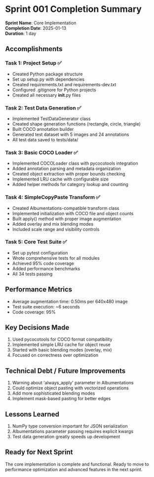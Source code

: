 # Sprint 001 Completion Summary

**Sprint Name**: Core Implementation  
**Completion Date**: 2025-01-13  
**Duration**: 1 day  

## Accomplishments

### Task 1: Project Setup ✅
- Created Python package structure
- Set up setup.py with dependencies
- Created requirements.txt and requirements-dev.txt
- Configured .gitignore for Python projects
- Created all necessary __init__.py files

### Task 2: Test Data Generation ✅
- Implemented TestDataGenerator class
- Created shape generation functions (rectangle, circle, triangle)
- Built COCO annotation builder
- Generated test dataset with 5 images and 24 annotations
- All test data saved to tests/data/

### Task 3: Basic COCO Loader ✅
- Implemented COCOLoader class with pycocotools integration
- Added annotation parsing and metadata organization
- Created object extraction with proper bounds checking
- Implemented LRU cache with configurable size
- Added helper methods for category lookup and counting

### Task 4: SimpleCopyPaste Transform ✅
- Created Albumentations-compatible transform class
- Implemented initialization with COCO file and object counts
- Built apply() method with proper image augmentation
- Added overlay and mix blending modes
- Included scale range and visibility controls

### Task 5: Core Test Suite ✅
- Set up pytest configuration
- Wrote comprehensive tests for all modules
- Achieved 95% code coverage
- Added performance benchmarks
- All 34 tests passing

## Performance Metrics

- Average augmentation time: 0.50ms per 640x480 image
- Test suite execution: ~6 seconds
- Code coverage: 95%

## Key Decisions Made

1. Used pycocotools for COCO format compatibility
2. Implemented simple LRU cache for object reuse
3. Started with basic blending modes (overlay, mix)
4. Focused on correctness over optimization

## Technical Debt / Future Improvements

1. Warning about 'always_apply' parameter in Albumentations
2. Could optimize object pasting with vectorized operations
3. Add more sophisticated blending modes
4. Implement mask-based pasting for better edges

## Lessons Learned

1. NumPy type conversion important for JSON serialization
2. Albumentations parameter passing requires explicit kwargs
3. Test data generation greatly speeds up development

## Ready for Next Sprint

The core implementation is complete and functional. Ready to move to performance optimization and advanced features in the next sprint.